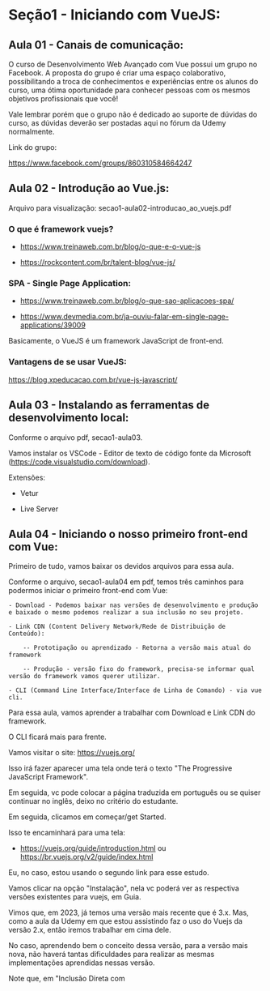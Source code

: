 # Seção1 - Iniciando com VueJS:

## Aula 01 - Canais de comunicação:
O curso de Desenvolvimento Web Avançado com Vue possui um grupo no Facebook. A proposta do grupo é criar uma espaço colaborativo, possibilitando a troca de conhecimentos e experiências entre os alunos do curso, uma ótima oportunidade para conhecer pessoas com os mesmos objetivos profissionais que você!

Vale lembrar porém que o grupo não é dedicado ao suporte de dúvidas do curso, as dúvidas deverão ser postadas aqui no fórum da Udemy normalmente.

Link do grupo: 

https://www.facebook.com/groups/860310584664247

## Aula 02 - Introdução ao Vue.js:
Arquivo para visualização: secao1-aula02-introducao_ao_vuejs.pdf

### O que é framework vuejs?

- https://www.treinaweb.com.br/blog/o-que-e-o-vue-js

- https://rockcontent.com/br/talent-blog/vue-js/
    
### SPA - Single Page Application:

- https://www.treinaweb.com.br/blog/o-que-sao-aplicacoes-spa/

- https://www.devmedia.com.br/ja-ouviu-falar-em-single-page-applications/39009

Basicamente, o VueJS é um framework JavaScript de front-end.

### Vantagens de se usar VueJS:
https://blog.xpeducacao.com.br/vue-js-javascript/

## Aula 03 - Instalando as ferramentas de desenvolvimento local:
Conforme o arquivo pdf, secao1-aula03.

Vamos instalar os VSCode - Editor de texto de código fonte da Microsoft (https://code.visualstudio.com/download).

Extensões:

- Vetur

- Live Server

## Aula 04 - Iniciando o nosso primeiro front-end com Vue:
Primeiro de tudo, vamos baixar os devidos arquivos para essa aula.

Conforme o arquivo, secao1-aula04 em pdf, temos três caminhos para podermos iniciar o primeiro front-end com Vue:

    - Download - Podemos baixar nas versões de desenvolvimento e produção e baixado o mesmo podemos realizar a sua inclusão no seu projeto.

    - Link CDN (Content Delivery Network/Rede de Distribuição de Conteúdo):

        -- Prototipação ou aprendizado - Retorna a versão mais atual do framework

        -- Produção - versão fixo do framework, precisa-se informar qual versão do framework vamos querer utilizar.

    - CLI (Command Line Interface/Interface de Linha de Comando) - via vue cli.

Para essa aula, vamos aprender a trabalhar com Download e Link CDN do framework.

O CLI ficará mais para frente.

Vamos visitar o site: https://vuejs.org/

Isso irá fazer aparecer uma tela onde terá o texto "The Progressive JavaScript Framework".

Em seguida, vc pode colocar a página traduzida em português ou se quiser continuar no inglês, deixo no critério do estudante.

Em seguida, clicamos em começar/get Started.

Isso te encaminhará para uma tela: 

- https://vuejs.org/guide/introduction.html ou https://br.vuejs.org/v2/guide/index.html

Eu, no caso, estou usando o segundo link para esse estudo.

Vamos clicar na opção "Instalação", nela vc poderá ver as respectiva versões existentes para vuejs, em Guia.

Vimos que, em 2023, já temos uma versão mais recente que é 3.x. 
Mas, como a aula da Udemy em que estou assistindo faz o uso do Vuejs da versão 2.x, então iremos trabalhar em cima dele.

No caso, aprendendo bem o conceito dessa versão, para a versão mais nova, não haverá tantas dificuldades para realizar as mesmas implementações aprendidas nessas versão.

Note que, em "Inclusão Direta com <script>" nela temos a opção de realizarmos o download com a devida instrução da mesma.

E logo em baixo disso, temos tbm a opção CDN.

Assim, vamos começar por fazer o download do desenvolvimento:

    - Versão Desenvolvedor

Isso irá baixar um arquivo vue.js.

Vamos trazer esse arquivo para esse repositório.

Vamos, agora, criar um diretório para começarmos a desenvolver, no caso o diretório secao1-VueJS.

Dentro desse diretório, vamos colocar o arquivo vue.js, que foi baixado.
Bom, já temos o framework pronto dentro desse arquivo vue.js.

Dentro desse diretório, vamos criar um novo arquivo index.html e coloquemos o seguinte.

    <!DOCTYPE html>
    <html lang="en">
    <head>
        <meta charset="UTF-8">
        <meta http-equiv="X-UA-Compatible" content="IE=edge">
        <meta name="viewport" content="width=device-width, initial-scale=1.0">
        <title>Document</title>
    </head>
    <body>

    </body>
    </html>

Um macete que podemos te falar, seria que basta digitar html que irá aparecer as opções de html's e vc escolhe :5 e dar o enter.

Agora, vamos implementar o vue.js para o nosso arquivo index.html, colocando o seguinte código no head.

    <head>
        <meta charset="UTF-8">
        <meta http-equiv="X-UA-Compatible" content="IE=edge">
        <meta name="viewport" content="width=device-width, initial-scale=1.0">
        <script src="./vue.js"></script>
        <title>Document</title>
    </head>

Vamos fazer um teste, colocando um texto Teste.

    <body>
        Teste
    </body>

Em seguida, vamos clicar com o botão direito do mouse sobre o arquivo index.html e escolher a opção "Open With Live Server", que vem graças à extensão Live Server que foi instalado em uma aula anterior.

Isso abrirá o seguinte link:

    http://127.0.0.1:5500/secao1-VueJS/index.html
    
Donde, o 127.0.0.1 indica o localhost e sendo aberto na porta 5500, cuja porta podemos ver pelo VSCode na parte inferior direito onde está escrito Port.

Com isso, vamos conseguir ver em real time, qualquer alteração que eu fizer no index.html, ao ser salvo, imediatamente, a alteração será exibida no broswer.

No caso, isso acaba sendo uma forma muito produtiva quando estivermos trabalhando com os testes de front-end.

Lembrando, que é fundamental utilizar o Live Server para possibilitar tais tipo de trabalho.

Para verificarmos se a aplicação front-end já está bem configurada, podemos ver via o navegador broswer abrindo o seu Console.

Nela, vamos colocar Vue e nisso será necessário aparecer a seguinte msg.

    ƒ Vue (options) {
        if (!(this instanceof Vue)
        ) {
        warn('Vue is a constructor and should be called with the `new` keyword');
        }
        this._init(options);
    }

Se apareceu essa msg, significa que o elemento Vue, está sendo reconhecido como objeto o que significa que o ambiente está pronto para realizamos as devidas implementações em Vue.

Agora, para usarmos o CDN, não tem segredo. No caso, criando o mesmo script como foi feito para a versão de download, será necessário realizar para o CDN tbm como o seguinte.

    <!DOCTYPE html>
    <html lang="en">
    <head>
        <meta charset="UTF-8">
        <meta http-equiv="X-UA-Compatible" content="IE=edge">
        <meta name="viewport" content="width=device-width, initial-scale=1.0">
        <!-- <script src="./vue.js"></script> -->
        <script src="https://cdn.jsdelivr.net/npm/vue@2.6.14/dist/vue.js"></script>
        <title>Document</title>
    </head>
    <body>
        Teste Live Server.
    </body>
    </html>

Mas, tome cuidado, isso pode ser que não seja compatível com a versão com que está sendo mostrado na aula de VueJS.

## Aula 05 - Primeiro App em Vue (instância de Vue e o double mustache):
Arquivo para uma exibição básica de como que funciona em instanciar Vue, muito parecido com JQuery: secao1-aula05, arquivo pdf.

Documentação para leitura: 

https://br.vuejs.org/v2/guide/syntax.html#Interpolacoes

O Objetivo primário de Vue é criar interfaces reativas por meio de componentes.

Como estamos falando de interfaces, então trabalharemos com elementos HTML's.

E como estamos falando reatividade e componentes, estamos falando de um conjunto de lógica de programação que possibilita isso e escrita em linguagem JavaScript.

Logo, no arquivo index.html, vamos implementar a instância do Vue no body via script, de forma análoga feita quando realizamos implementações do código JavaScript em html.

    <body>
        Teste Live Server

        <div id="app">

        </div>

        <script>

            options = {
                el: '#app' // '#' para selecionar por id | '.' para selecionar por class. Muito similar ao JQuery.
            }

            const vm = new Vue(options); // vm = ViewModel. O const vm está sendo atribuído o new Vue para possibilitar a recuperação dessa instância.

            console.log(vm);

        </script>

    </body>

Note que, como está sendo feito na explicação dentre as tags acima, no console.log que está sendo chamado acima, ao olharmos no Console, já é exibido a tal instância em forma de objeto.

Dentro desse objeto, percebe-se que já tem o elemento "el" indicando que está capturando a div com id app que havíamos definido acima.
Isso indica que já estamos conectando uma instância Vue com um elemento html em específico.

Feito isso, podemos definir mais atributos dentro dessa instância Vue que será aplicado no html.

    <body>
        <div id="app">
            {{ mensagem }}
        </div>

        <script>

            options = {
                el: '#app', // '#' para selecionar por id | '.' para selecionar por class. Muito similar ao JQuery.
                data: { // o data ela guarda variáveis/atributos reativos. Além disso, isso possibilita tbm exibir na div marcada pelo elemento, as variáveis/atributos em forma de mustache "{{}}", como está sendo feito para a variável, mensagem.
                    mensagem: 'Primeiro template controlado pelo Vue'
                }
            }

            const vm = new Vue(options); // vm = ViewModel. O const vm está sendo atribuído o new Vue para possibilitar a recuperação dessa instância.

            console.log(vm);

        </script>

    </body>

Note que, acima colocamos o elemento data, donde tem por funcionalidade, guardar as variáveis/atributos reativas e que será trabalhado acima dela.
E usamos o mustache "{{}}", para mostrarmos que é possível exibirmos as variáveis/atributos na div em que foi marcada, app.

Só que, o usual do cotidiano do Vue, é que ela não seja divido na forma como está expressa acima, em options e em seguida sendo chamado dentro dela.

Mas, sim, todo o objeto em que foi definido no option, ser definido diretamente dentro do new Vue.

    <body>
        <div id="app">
            {{ mensagem }}
        </div>

        <script>

            // options = {
            //     el: '#app', // '#' para selecionar por id | '.' para selecionar por class. Muito similar ao JQuery.
            //     data: { // o data ela guarda variáveis/atributos reativos. Além disso, isso possibilita tbm exibir na div marcada pelo elemento, as variáveis/atributos em forma de mustache "{{}}", como está sendo feito para a variável, mensagem.
            //         mensagem: 'Primeiro template controlado pelo Vue'
            //     }
            // }

            // const vm = new Vue(options); // vm = ViewModel. O const vm está sendo atribuído o new Vue para possibilitar a recuperação dessa instância.
            const vm = new Vue({
                el: '#app', // '#' para selecionar por id | '.' para selecionar por class. Muito similar ao JQuery.
                data: { // o data ela guarda variáveis/atributos reativos. Além disso, isso possibilita tbm exibir na div marcada pelo elemento, as variáveis/atributos em forma de mustache "{{}}", como está sendo feito para a variável, mensagem.
                    mensagem: 'Primeiro template controlado pelo Vue'
                }
            });

            // console.log(vm);

        </script>

    </body>

Nessa aula, o objetivo foi apenas apresentar a instância do Vue, o new Vue, e os dois atributos principais e que são fundamentais para a aplicação do Vue, o "el" e "data", e tbm o uso da mustache para podermos exibir as variáveis/atributos reativos no html, na div marcada pelo el.

## Aula 06 - Iniciando projetos Vue com o JSFiddle e ou Codepen:
Vamos apresentar dois dos principais editores de código voltado para front-end, JSFiddle e CodePen.

O CodePen eu já estou familiarizado, pois usei muito ela nas criações de telas usando vue no meu trabalho!

No caso, os links dos respectivos editores de códigos:

    - https://jsfiddle.net/

    - https://codepen.io/

No caso, vamos experimentar em usar o CodePen, já que estou acostumado.

Até agora, construímos os arquivos index.html e nela instanciamos o Vue, depois que temos realizado o download desse framework.

Note que, ao abrirmos o CodePen, a área de código, depois que vc clica no Start Coding, irá aparecer três áreas para codificação, HTML, CSS e JavaScript.

Como foi dito no início, esse editor de Código é voltado para front-end e o que se espera seria que ela suporte quaisquer framework voltado para front-end advinda do código JavaScript, mas claro precisamos especificar qual framework é clicando na engrenagem ao lado da tela JS, pois precisaríamos adicionar um script externo, que será aberto uma modal onde terá uma área "Add External Scripts/Pens", donde vc pode pesquisar qual framework vc queira usar, no nosso caso é Vue2.

Logo, o que se esperaria, seria que se jogarmos na parte de html a div com mustache que colocamos no index.html e no JavaScript, jogarmos o código que instancia o Vue, o que se espera é o mesmo resultado em que podemos ver pelo live server.

## Aula 07 - Explorando um pouco mais a propriedade data:
Conteúdo para leitura: 

https://br.vuejs.org/v2/guide/instance.html#Criando-a-Instancia-Vue

Nessa aula, vamos explorar mais à fundo a funcionalidade do atributo "data" da instância vue.

Enquanto o "el" ele funciona para ligar uma div com uma instância Vue, o data ela tem por definição, determinar, outras propriedades que será possível acessar por meio de templates strings.

No caso, como exemplo, podemos colocar inúmeras propriedades de várias tipos dentro de data.

Entenda que o data ela define as propriedades padrões que serão apresentadas no momento em que será acessado a tela e que podem ser dinamizadas.

No index.html, onde instanciamos o Vue, colocamos mais propriedade na data para mostrarmos o que é possível colocar nela.

    const vm = new Vue({
        el: '#app', // '#' para selecionar por id | '.' para selecionar por class. Muito similar ao JQuery.
        data: { // o data ela guarda variáveis/atributos reativos. Além disso, isso possibilita tbm exibir na div marcada pelo elemento, as variáveis/atributos em forma de mustache "{{}}", como está sendo feito para a variável, mensagem.
            mensagem: 'Primeiro template controlado pelo Vue', // String
            valorTotal: 150.47, // número
            logado: false, // booleano
            hobbies: [
                'Dormir',
                'Estudar Matemática',
                'Correr',
                'Assistir animes'
            ], // array
            perfil: {
                nome: 'Leonardo Takashi Teramatsu',
                site: 'https://github.com/HelloWounderworld',
                idade: 26,
                cursos: [
                    { 
                        nome: 'Revisão JavaScript - Master',
                        cargaHoraria: '146 horas'
                    },
                    { 
                        nome: 'Revisão Python - Master',
                        cargaHoraria: '150 horas' 
                    }
                ]
            }
        }
    });

Uma vez definido a propriedade no data, podemos acessar ela dentro da div em que o el está apontando usando a chave mustaches, "{{}}".

    <div id="app">
        {{ mensagem }} <br>
        Valor total: {{ valorTotal }}<br>
        Logado: {{ logado }}<br>
        Hobbie: {{ hobbie[0] }}<br>
        Perfil: {{ perfil }}
    </div>

Agora, note que, a propriedade "perfil" exibdo acima não ela exibe um objeto, porque ele é um objeto que tem dentro dele um objeto.

Para isso, precisamos especificar qual elemento dentro desse objeto estamos acessando.

    <div id="app">
        {{ mensagem }} <br>
        Valor total: {{ valorTotal }}<br>
        Logado: {{ logado }}<br>
        Hobbie: {{ hobbies[0] }}<br>
        Perfil: {{ perfil.site }}, {{perfil.cursos[0].nome}}
    </div>

O nome do método que aplicamos para exibir as propriedades definidas no data usando o mustache se chama interpolação.

Obs: Na leitura sobre da documentação sobre data, tenho aqui uma abordagem sobre o teste que realizei sobre o Object.freeze.

    <body>
        <div id="app">
            {{ mensagem }} <br>
            Valor total: {{ valorTotal }}<br>
            Logado: {{ logado }}<br>
            Hobbie: {{ hobbies[0] }}<br>
            Perfil: {{ perfil.site }}, {{perfil.cursos[0].nome}}<br>

            Objeto que não irá se alterar: {{ Gela.congela }}<br>
            <button @click="Gela.congela === 'Mudou'">De Bar para Mudar</button><br>
            Note que, vc pode clicar quantas vezes quiser no botão "De Bar para Mudar", que o "Bar" não muda de jeito nenhum para Mudar.
        </div>

        <script>

            // options = {
            //     el: '#app', // '#' para selecionar por id | '.' para selecionar por class. Muito similar ao JQuery.
            //     data: { // o data ela guarda variáveis/atributos reativos. Além disso, isso possibilita tbm exibir na div marcada pelo elemento, as variáveis/atributos em forma de mustache "{{}}", como está sendo feito para a variável, mensagem.
            //         mensagem: 'Primeiro template controlado pelo Vue'
            //     }
            // }

            // const vm = new Vue(options); // vm = ViewModel. O const vm está sendo atribuído o new Vue para possibilitar a recuperação dessa instância.

            var Congela = {
                congela: 'Bar'
            }
            Object.freeze(Congela)
            const vm = new Vue({
                el: '#app', // '#' para selecionar por id | '.' para selecionar por class. Muito similar ao JQuery.
                data: { // o data ela guarda variáveis/atributos reativos. Além disso, isso possibilita tbm exibir na div marcada pelo elemento, as variáveis/atributos em forma de mustache "{{}}", como está sendo feito para a variável, mensagem.
                    mensagem: 'Primeiro template controlado pelo Vue', // String
                    valorTotal: 150.47, // número
                    logado: false, // booleano
                    hobbies: [
                        'Dormir',
                        'Estudar Matemática',
                        'Correr',
                        'Assistir animes'
                    ], // array
                    perfil: {
                        nome: 'Leonardo Takashi Teramatsu',
                        site: 'https://github.com/HelloWounderworld',
                        idade: 26,
                        cursos: [
                            { 
                                nome: 'Revisão JavaScript - Master',
                                cargaHoraria: '146 horas'
                            },
                            { 
                                nome: 'Revisão Python - Master',
                                cargaHoraria: '150 horas' 
                            }
                        ]
                    },
                    Gela: Congela
                }
            });

            // console.log(vm);

        </script>

    </body>


## Aula 08 - Methods - Adicionando os nossos primeiros métodos a instância Vue:
Arquivo pdf visual: 

seca1-aula08

Documentação da leitura:

    - https://medium.com/vue-js-o-manual-definitivo/aprenda-a-executar-a%C3%A7%C3%B5es-em-resposta-a-manipula%C3%A7%C3%A3o-de-eventos-m%C3%A9todos-no-vue-js-2-0-b15f0114371f#:~:text=Um%20m%C3%A9todo%20Vue%20%C3%A9%20uma%20fun%C3%A7%C3%A3o%20associada%20%C3%A0%20inst%C3%A2ncia%20Vue.&text=Os%20m%C3%A9todos%20s%C3%A3o%20especialmente%20%C3%BAteis,um%20elemento%20para%20manipular%20eventos.

    - https://br.vuejs.org/v2/guide/instance.html#Criando-a-Instancia-Vue

    - https://br.vuejs.org/v2/api/#methods

    - https://br.vuejs.org/v2/api/#Propriedades-de-Instancia

Vamos adicionar métodos na instância vue. No caso, o atributo que iremos aprender a mexer é "methods", de método.

Primeiro, vamos criar um diretório para guardar as coisas que temos feito até agora que aborda sobre o atributo data.

Criamos um diretório Aula01-07-el-data-mustache e dentro dela mandamos uma cópia do index.html.

Não se esqueça de atualizar o script em que está sendo feito a chamada vue.js.

    <script src="./../vue.js"></script>

Agora, vamos trabalhar em cima do index.html.
No caso, vamos acrescentar o atributo methods e nela definir uma função somar.

    <script>

        const vm = new Vue({
            el: '#app', // '#' para selecionar por id | '.' para selecionar por class. Muito similar ao JQuery.
            data: {},
            methods: {
                somar() {
                    
                }
            }
        });

    </script>

Note que, definido a função abaixo, ao realizarmos o mustache de forma típica para data

    <div id="app">
        {{ somar }}
    </div>

    <script>

        const vm = new Vue({
            el: '#app', // '#' para selecionar por id | '.' para selecionar por class. Muito similar ao JQuery.
            data: {},
            methods: {
                //somar: function somar() {
                    //return 4 + 2
                //}, // Forma alternativa de executar a função somar usando a sintaxe JavaScript.
                somar() {
                    return 4 + 2
                }
            }
        });

    </script>

Aparecerá a seguinte msg no broswer.

    function () { [native code] }

Para que seja possível executar um método é o mesmo como executamos as funções JavaScript ou Python, usando "()".

No caso, o somar ficaria "somar()" dentro do mustache.

    <div id="app">
        {{ somar() }}
    </div>

Podemos, tbm, chamar uma função anônima como seguinte.

    <div id="app">
        {{ somar() }}<br>
        {{ subtrair() }}
    </div>

    <script>

        const vm = new Vue({
            el: '#app', // '#' para selecionar por id | '.' para selecionar por class. Muito similar ao JQuery.
            data: {},
            methods: {
                //somar: function somar() {
                    //return 4 + 2
                //}, // Forma alternativa de executar a função somar usando a sintaxe JAvaScript.
                somar() {
                    return 4 + 2
                },
                subtrair: function() {
                    return 4 - 2
                }
            }
        });

    </script>

Ainda assim, tudo estará funcionando de forma correta.

Temos uma terceira forma de abordar as funções do método que é usando o arrow function.

    <div id="app">
        {{ somar() }}<br>
        {{ subtrair() }}<br>
        {{ multiplicar() }}
    </div>

    <script>

        const vm = new Vue({
            el: '#app', // '#' para selecionar por id | '.' para selecionar por class. Muito similar ao JQuery.
            data: {},
            methods: {
                //somar: function somar() {
                    //return 4 + 2
                //}, // Forma alternativa de executar a função somar usando a sintaxe JAvaScript.
                somar() {
                    return 4 + 2
                },
                subtrair: function() { //anônima
                    return 4 - 2
                },
                multiplicar: () => { // Arrow function
                    return 4 * 2
                }
            }
        });

    </script>

Agora, a forma mais enxuta de definir uma função seria o formato como está sendo executado o somar.

Vamos criar um método dividir com essa forma tbm.

    <div id="app">
        {{ somar() }}<br>
        {{ subtrair() }}<br>
        {{ multiplicar() }}<br>
        {{ dividir() }}
    </div>

    <script>

        const vm = new Vue({
            el: '#app', // '#' para selecionar por id | '.' para selecionar por class. Muito similar ao JQuery.
            data: {},
            methods: {
                //somar: function somar() {
                    //return 4 + 2
                //}, // Forma alternativa de executar a função somar usando a sintaxe JAvaScript.
                somar() { // forma mais enxuta de definir os pares de chaves/valor
                    return 4 + 2
                },
                subtrair: function() { //anônima
                    return 4 - 2
                },
                multiplicar: () => { // Arrow function
                    return 4 * 2
                },
                dividir() {
                    return 4 / 2
                }
            }
        });

    </script>

Basicamente, a forma mais enxuta está fazendo a referência à forma alternativa de somar que temos acima, em JavaScript.

Ou seja, ela só está definindo o nome da função com o mesmo nome em que é chamado dentro da função.

Mas, assim como foi visto nos outros exemplos da forma como definimos o método, sempre que formos executar um método que definimos, terá que ser chamado o nome do método e não o nome em que vai dentro da função, como podemos ver.

    <div id="app">
        {{ somar() }}<br>
        {{ subtrair() }}<br>
        {{ multiplicar() }}<br>
        {{ dividir() }}<br>
        {{ numeroAleatorio() }}
    </div>

    <script>

        const vm = new Vue({
            el: '#app', // '#' para selecionar por id | '.' para selecionar por class. Muito similar ao JQuery.
            data: {},
            methods: {
                //somar: function somar() {
                    //return 4 + 2
                //}, // Forma alternativa de executar a função somar usando a sintaxe JAvaScript.
                somar() { // forma mais enxuta de definir os pares de chaves/valor
                    return 4 + 2
                },
                subtrair: function() { //anônima
                    return 4 - 2
                },
                multiplicar: () => { // Arrow function
                    return 4 * 2
                },
                dividir() {
                    return 4 / 2
                },
                numeroAleatorio: function numero() {
                    return Math.random()
                }
            }
        });

    </script>

Acima, o método, numeroAleatorio, definido tem como função dentro dela definido com o nome numero.

Mas, para executar esse método devemos chamar pelo nome numeroAleatorio, e não o "numero".

## Aula 09 - Methods - Recuperando atributos do data:
Arquivo pdf para visualizaçao: 

secao1-aula09

Documentação para leitura na parte de ciclo de vida da instância:

    - https://br.vuejs.org/v2/guide/instance.html

Nessa aula, vamos aprender a como recuperar os atributos do data dentro do methods.

Logo, começamos, primeiro, por definir alguns atributos no data e tirarmos o método criado numeroAleatorio. 

    <div id="app">
        {{ somar() }}<br>
        {{ subtrair() }}<br>
        {{ multiplicar() }}<br>
        {{ dividir() }}
    </div>

    <script>

        const vm = new Vue({
            el: '#app', // '#' para selecionar por id | '.' para selecionar por class. Muito similar ao JQuery.
            data: {
                n1: 10,
                n2: 5
            },
            methods: {
                //somar: function somar() {
                    //return 4 + 2
                //}, // Forma alternativa de executar a função somar usando a sintaxe JAvaScript.
                somar() { // forma mais enxuta de definir os pares de chaves/valor
                    return 4 + 2
                },
                subtrair: function() { //anônima
                    return 4 - 2
                },
                multiplicar: () => { // Arrow function
                    return 4 * 2
                },
                dividir() {
                    return 4 / 2
                }
            }
        });

    </script>

Agora, para termos o acesso aos atributos definidos dentro do data para o methods, vamos usar um operador "this".

    <div id="app">
        {{ somar() }}<br>
        {{ subtrair() }}<br>
        {{ multiplicar() }}<br>
        {{ dividir() }}
    </div>

    <script>

        const vm = new Vue({
            el: '#app', // '#' para selecionar por id | '.' para selecionar por class. Muito similar ao JQuery.
            data: {
                n1: 10,
                n2: 5
            },
            methods: {
                //somar: function somar() {
                    //return 4 + 2
                //}, // Forma alternativa de executar a função somar usando a sintaxe JAvaScript.
                somar() { // forma mais enxuta de definir os pares de chaves/valor
                    return this.n1 + this.n2
                },
                subtrair: function() { //anônima
                    return this.n1 - this.n2
                },
                multiplicar: () => { // Arrow function
                    return this.n1 * this.n2
                },
                dividir() {
                    return this.n1 / this.n2
                }
            }
        });

    </script>

Repara que somente no método multiplicar retornou "NaN" (Not a Number), como podemos ver

    15
    5
    NaN
    2

Isso é devido por conta desse método ser um arrow function, devido ao contexto léxico.

## Aula 10 - Methods - O contexto léxico das arrow functions e o conflito de nomes:
Vimos que na aula anterior, as arrow functions temos alguns problemas de contexto léxico para se usar como método, vide o método "multiplicar" criado via arrow function e quando foi recuperado os atributos definidos no data dentro essas arrow functions, ocorreu como resultado "NaN".

Vamos tentar entender melhor a respeito. Para isso, damos um console log dentro desse método multiplicar para vermos o que lhe é retornado.

    const vm = new Vue({
        el: '#app', // '#' para selecionar por id | '.' para selecionar por class. Muito similar ao JQuery.
        data: {
            n1: 10,
            n2: 5
        },
        methods: {
            //somar: function somar() {
                //return 4 + 2
            //}, // Forma alternativa de executar a função somar usando a sintaxe JAvaScript.
            somar() { // forma mais enxuta de definir os pares de chaves/valor
                return this.n1 + this.n2
            },
            subtrair: function() { //anônima
                return this.n1 - this.n2
            },
            multiplicar: () => { // Arrow function
                console.log(this)
                return this.n1 * this.n2 // contexto léxico
            },
            dividir() {
                return this.n1 / this.n2
            }
        }
    });

Rodando o index.html, via Live Server, no broswer e analisamos o console, nela será exibido um conteúdo parecido como o seguinte.

    Window {window: Window, self: Window, document: document, name: '', location: Location, …}

No caso, o que isso significa?

Significa que o operador "this" não faz referência à instância de Vue, mas sim no Window, ou seja, o objeto global do navegador.

No caso, o que significa o problema léxico que está acontecendo na arrow function, seria que dentro dela o this.n1 e this.n2 não existe no escopo global Window. Diferentemente na outras formas de escrita dos métodos, sem ser a arrow function.

Por exemplo, se pegarmos o método enxuto, dividir, e darmos o console.log para o mesmo operador this dentro dele.

    const vm = new Vue({
        el: '#app', // '#' para selecionar por id | '.' para selecionar por class. Muito similar ao JQuery.
        data: {
            n1: 10,
            n2: 5
        },
        methods: {
            //somar: function somar() {
                //return 4 + 2
            //}, // Forma alternativa de executar a função somar usando a sintaxe JAvaScript.
            somar() { // forma mais enxuta de definir os pares de chaves/valor
                return this.n1 + this.n2
            },
            subtrair: function() { //anônima
                return this.n1 - this.n2
            },
            multiplicar: () => { // Arrow function
                console.log(this)
                return this.n1 * this.n2 // contexto léxico
            },
            dividir() {
                console.log(this)
                return this.n1 / this.n2
            }
        }
    });

Será devolvido a seguinte msg pelo console.

    Vue {_uid: 0, _isVue: true, $options: {…}, _renderProxy: Proxy, _self: Vue, …}

Ou seja, o que indica que, diferente do arrow function, as outras formas de definir a função método, o escopo em que o this ele observa está dentro da instância Vue.

Exametamente, por conta desse comportamento que as arrow functions não são indicadas para criarmos os métodos.

Para se aprofundar um pouco mais no conceito de problemas léxicos atrelado à arrow function siga o seguinte link:

- https://www.freecodecamp.org/news/learn-es6-the-dope-way-part-ii-arrow-functions-and-the-this-keyword-381ac7a32881/

Mas temos uma forma de burlar ou aproveitar esse comportamento da arrow function. No caso, vimos que definir um método via arrow function, não é tão eficaz por conta dela apontar para o escopo global Window, em vez do escopo da instância Vue. Mas, agora, se definirmos uma arrow function dentro do método, que foi definido de forma usual? Para qual escopo essa arrow function estaria apontando?

    const vm = new Vue({
        el: '#app', // '#' para selecionar por id | '.' para selecionar por class. Muito similar ao JQuery.
        data: {
            n1: 10,
            n2: 5
        },
        methods: {
            //somar: function somar() {
                //return 4 + 2
            //}, // Forma alternativa de executar a função somar usando a sintaxe JAvaScript.
            somar() { // forma mais enxuta de definir os pares de chaves/valor
                return this.n1 + this.n2
            },
            subtrair: function() { //anônima
                return this.n1 - this.n2
            },
            multiplicar: () => { // Arrow function
                console.log(this)
                return this.n1 * this.n2 // contexto léxico
            },
            dividir() {
                let f = () => {
                    return 'Teste';
                }
                console.log(f())
                console.log(this)
                return this.n1 / this.n2
            }
        }
    });

Note que, no método dividir definimos uma arrow function dentro dela e damos o console.log sobre essa arrow function que definimos.

Como resultado disso, o retorno que o console.log deu foi exatamente

    Teste

Ou seja, note que, essa arrow function não está apontando para o escopo global, Window, mas, sim, ela está apontando ao escopo do método dividir que foi definido. Para reforçar mais ainda essa afirmação, como uma prova definitiva, bastaria dar um console.log para o operador this dentro dessa arrow function para verificarmos em qual escopo ela está apontando.

    const vm = new Vue({
        el: '#app', // '#' para selecionar por id | '.' para selecionar por class. Muito similar ao JQuery.
        data: {
            n1: 10,
            n2: 5
        },
        methods: {
            //somar: function somar() {
                //return 4 + 2
            //}, // Forma alternativa de executar a função somar usando a sintaxe JAvaScript.
            somar() { // forma mais enxuta de definir os pares de chaves/valor
                return this.n1 + this.n2
            },
            subtrair: function() { //anônima
                return this.n1 - this.n2
            },
            multiplicar: () => { // Arrow function
                console.log(this)
                return this.n1 * this.n2 // contexto léxico
            },
            dividir() {
                let f = () => {
                    console.log('Dentro do f: ', this)
                    return 'Teste';
                }
                console.log(f())
                console.log(this)
                return this.n1 / this.n2
            }
        }
    });

No caso, o que é devolvido no console.log seria o seguinte.

    Dentro do f:  Vue {_uid: 0, _isVue: true, $options: {…}, _renderProxy: Proxy, _self: Vue, …}

Ou seja, note que, o escopo em que essa arrow function está dentro da instância Vue, pois ela está recuperando o escopo da função.

Agora, um outro detalhe que devemos nos atentar seria sobre as nomenclaturas que atribuímos. No caso, procure não definir nos atributos data o mesmo nome para os métodos em que será definido, e vice-versa.

Por exemplo, vamos definir o seguinte para verificarmos que tipo de erro é devolvido no console.

    const vm = new Vue({
        el: '#app', // '#' para selecionar por id | '.' para selecionar por class. Muito similar ao JQuery.
        data: {
            n1: 10,
            n2: 5,
            somar: 'teste'
        },
        methods: {
            //somar: function somar() {
                //return 4 + 2
            //}, // Forma alternativa de executar a função somar usando a sintaxe JAvaScript.
            somar() { // forma mais enxuta de definir os pares de chaves/valor
                return this.n1 + this.n2
            },
            subtrair: function() { //anônima
                return this.n1 - this.n2
            },
            multiplicar: () => { // Arrow function
                console.log(this)
                return this.n1 * this.n2 // contexto léxico
            },
            dividir() {
                return this.n1 / this.n2
            }
        }
    });

Se olharmos no console, será devolvido o seguinte.

    vue.js:634 [Vue warn]: Method "somar" has already been defined as a data property.

    vue.js:634 [Vue warn]: Error in render: "TypeError: somar is not a function"

    TypeError: somar is not a function
    at Proxy.eval (eval at createFunction (vue.js:11649:14), <anonymous>:3:69)

Retiremos apenas o atributo somar, definido em data.

     const vm = new Vue({
        el: '#app', // '#' para selecionar por id | '.' para selecionar por class. Muito similar ao JQuery.
        data: {
            n1: 10,
            n2: 5
        },
        methods: {
            //somar: function somar() {
                //return 4 + 2
            //}, // Forma alternativa de executar a função somar usando a sintaxe JAvaScript.
            somar() { // forma mais enxuta de definir os pares de chaves/valor
                return this.n1 + this.n2
            },
            subtrair: function() { //anônima
                return this.n1 - this.n2
            },
            multiplicar: () => { // Arrow function
                return this.n1 * this.n2 // contexto léxico
            },
            dividir() {
                return this.n1 / this.n2
            }
        }
    });

## Aula 11 - Diretiva v-bind - Realizando o bind de atributos de tags HTML:

## Aula 12 - Diretiva v-bind - Sintaxe sugar e a sobreposição/encademamento de valores:

## Aula 13 - Utilizando expressões no data binding:

## Aula 14 - Diretiva v-on - Manipulando eventos:

## Aula 15 - Methods - Passando parâmetros para os métodos:

## Aula 16 - Diretiva v-on - Capturando os dados do evento ($event):

## Aula 17 - Hands on - Praticando com data, methods, template string, v-bind e v-on:

## Aula 18 - Diretiva v-on - Implemenando modificadores:

## Aula 19 - Selecionando elementos HTML e suas propriedades por ID:

## Aula 20 - Diretiva v-if - Renderiazação condicional de elementos HTML:

## Aula 21 - Diretiva v-show - Exibição condicional de elementos HTML:

## Aula 22 - Diretiva v-html - Injetando elementos HTML:

## Aula 23 - Diretiva v-text - Injetando textos:

## Aula 24 - Diretiva v-once - Evitando que elementos HTML sejam renderizados novamente:

## Aula 25 - Diretiva v-for - Implementando laços de repetição parte 1:

## Aula 26 - Diretiva v-for - Implementando laços de repetição parte 2:

## Aula 27 - Renderização de listas com o atributo-key:

## Aula 28 - Diretiva v-for - Implementando laços de reptição parte 3:

## Aula 29 - Diretiva v-for - Implementando laços de repetição parte 4:

## Aula 30 - Trabalhando com a tag Template para renderização condicional e listas:

## Aula 31 - Trabalhando com propriedades computadas (computed) parte 1:

## Aula 32 - Trabalhando com propriedades computadas (computed) parte 2:

## Aula 33 - Diretiva V-Model - Sincronizando inputs com atributos (two-way-data binding):

## Aula 34 - Diretiva V-Model - Praticando um pouco mais o two-way-data binding:

## Aula 35 - Trabalhando com propriedades observadoras (watch):